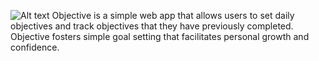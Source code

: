 ![Alt text](/images/Components.png?raw=true "Complete View Concept")
Objective is a simple web app that allows users to set daily objectives and track objectives that they have
previously completed. Objective fosters simple goal setting that facilitates personal growth and confidence.
